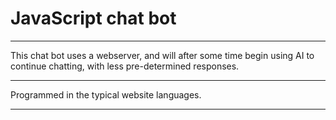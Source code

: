 # JavaScript chat bot

----------

This chat bot uses a webserver, and will after some time begin using AI to continue chatting, with less pre-determined responses.

----------

Programmed in the typical website languages.

----------